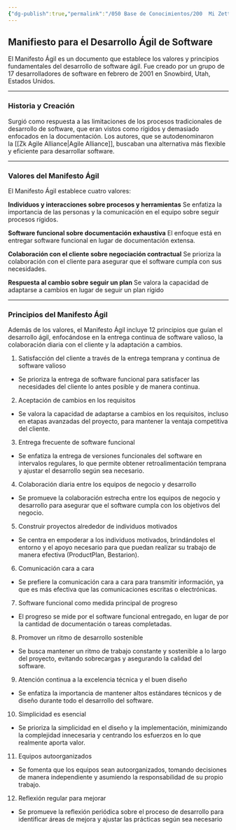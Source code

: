 ```yaml
---
{"dg-publish":true,"permalink":"/050 Base de Conocimientos/200  Mi Zettelkasten/100 Docencia/IS1/2025/Clase 04 Modelos de Proceso de Software/Zk Manifiesto para el Desarrollo Ágil de Software/","tags":["digitalGarden","modeloDeProceso","manifiestoÁgil"]}
---
```


## Manifiesto para el Desarrollo Ágil de Software

El Manifesto Ágil es un documento que establece los valores y principios fundamentales del desarrollo de software ágil. Fue creado por un grupo de 17 desarrolladores de software en febrero de 2001 en Snowbird, Utah, Estados Unidos.

----
### Historia y Creación

Surgió como respuesta a las limitaciones de los procesos tradicionales de desarrollo de software, que eran vistos como rígidos y demasiado enfocados en la documentación. Los autores, que se autodenominaron la [[Zk Agile Alliance\|Agile Alliance]], buscaban una alternativa más flexible y eficiente para desarrollar software.

---
### Valores del Manifesto Ágil

El Manifesto Ágil establece cuatro valores:

**Individuos y interacciones sobre procesos y herramientas**
Se enfatiza la importancia de las personas y la comunicación en el equipo sobre seguir procesos rígidos.

**Software funcional sobre documentación exhaustiva**
El enfoque está en entregar software funcional en lugar de documentación extensa.

**Colaboración con el cliente sobre negociación contractual**
Se prioriza la colaboración con el cliente para asegurar que el software cumpla con sus necesidades.

**Respuesta al cambio sobre seguir un plan**
Se valora la capacidad de adaptarse a cambios en lugar de seguir un plan rígido

----
### Principios del Manifesto Ágil

Además de los valores, el Manifesto Ágil incluye 12 principios que guían el desarrollo ágil, enfocándose en la entrega continua de software valioso, la colaboración diaria con el cliente y la adaptación a cambios.

1. Satisfacción del cliente a través de la entrega temprana y continua de software valioso
- Se prioriza la entrega de software funcional para satisfacer las necesidades del cliente lo antes posible y de manera continua.

2. Aceptación de cambios en los requisitos
- Se valora la capacidad de adaptarse a cambios en los requisitos, incluso en etapas avanzadas del proyecto, para mantener la ventaja competitiva del cliente.

3. Entrega frecuente de software funcional
- Se enfatiza la entrega de versiones funcionales del software en intervalos regulares, lo que permite obtener retroalimentación temprana y ajustar el desarrollo según sea necesario.

4. Colaboración diaria entre los equipos de negocio y desarrollo
- Se promueve la colaboración estrecha entre los equipos de negocio y desarrollo para asegurar que el software cumpla con los objetivos del negocio.

5. Construir proyectos alrededor de individuos motivados
- Se centra en empoderar a los individuos motivados, brindándoles el entorno y el apoyo necesario para que puedan realizar su trabajo de manera efectiva (ProductPlan, Bestarion).
    
6. Comunicación cara a cara
- Se prefiere la comunicación cara a cara para transmitir información, ya que es más efectiva que las comunicaciones escritas o electrónicas.
    
7. Software funcional como medida principal de progreso
- El progreso se mide por el software funcional entregado, en lugar de por la cantidad de documentación o tareas completadas.
    
8. Promover un ritmo de desarrollo sostenible
- Se busca mantener un ritmo de trabajo constante y sostenible a lo largo del proyecto, evitando sobrecargas y asegurando la calidad del software.
    
9. Atención continua a la excelencia técnica y el buen diseño
- Se enfatiza la importancia de mantener altos estándares técnicos y de diseño durante todo el desarrollo del software.
    
10. Simplicidad es esencial
- Se prioriza la simplicidad en el diseño y la implementación, minimizando la complejidad innecesaria y centrando los esfuerzos en lo que realmente aporta valor.
    
11. Equipos autoorganizados
- Se fomenta que los equipos sean autoorganizados, tomando decisiones de manera independiente y asumiendo la responsabilidad de su propio trabajo.
    
12. Reflexión regular para mejorar
- Se promueve la reflexión periódica sobre el proceso de desarrollo para identificar áreas de mejora y ajustar las prácticas según sea necesario
